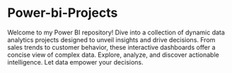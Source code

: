 # Power-bi-Projects
Welcome to my Power BI repository! Dive into a collection of dynamic data analytics projects designed to unveil insights and drive decisions. From sales trends to customer behavior, these interactive dashboards offer a concise view of complex data. Explore, analyze, and discover actionable intelligence. Let data empower your decisions.
